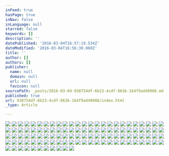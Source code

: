 ```yaml
---
inFeed: true
hasPage: true
inNav: false
inLanguage: null
starred: false
keywords: []
description: ''
datePublished: '2016-03-04T16:57:19.534Z'
dateModified: '2016-03-04T16:56:30.060Z'
title: ''
author: []
authors: []
publisher:
  name: null
  domain: null
  url: null
  favicon: null
sourcePath: _posts/2016-03-04-938754df-6b23-4cdf-863b-164f9ad40988.md
published: true
url: 938754df-6b23-4cdf-863b-164f9ad40988/index.html
_type: Article

---
```

![](https://the-grid-user-content.s3-us-west-2.amazonaws.com/2c94232e-7470-44ca-8d4a-f647a74f15d2.jpg)
![](https://the-grid-user-content.s3-us-west-2.amazonaws.com/411fa6c4-a4a9-44fd-9138-80dc5dbd8e13.jpg)
![](https://the-grid-user-content.s3-us-west-2.amazonaws.com/efcdab66-258c-4c23-a071-21b4cee6c819.jpg)
![](https://the-grid-user-content.s3-us-west-2.amazonaws.com/a299ba78-e5d1-4ddc-8c00-1f5ee8ca3b1b.jpg)
![](https://the-grid-user-content.s3-us-west-2.amazonaws.com/a05c0663-1475-43c8-a4c6-40be632a5186.jpg)
![](https://the-grid-user-content.s3-us-west-2.amazonaws.com/182d5123-2df0-4ddb-8456-72eca987b427.jpg)
![](https://the-grid-user-content.s3-us-west-2.amazonaws.com/e725cfbf-dd8e-4472-ae35-93f6be027db2.jpg)
![](https://the-grid-user-content.s3-us-west-2.amazonaws.com/52aacd94-ca71-4855-93b9-ed0ca5a46d63.png)
![](https://the-grid-user-content.s3-us-west-2.amazonaws.com/bb05bf2b-4cdd-47ff-8915-c1f63dd72f81.jpg)
![](https://the-grid-user-content.s3-us-west-2.amazonaws.com/d99437e8-6cf6-4b2b-a9ad-26a62580a8c5.jpg)
![](https://the-grid-user-content.s3-us-west-2.amazonaws.com/f90b8c70-344b-45cb-88e2-f5857cf5ff35.jpg)
![](https://the-grid-user-content.s3-us-west-2.amazonaws.com/ad9f5ac7-6523-4e76-8070-ce061301b014.jpg)
![](https://the-grid-user-content.s3-us-west-2.amazonaws.com/c4b4df9f-2560-4f3c-86d8-ee3632ada119.jpg)
![](https://the-grid-user-content.s3-us-west-2.amazonaws.com/8d158a68-c0bd-4d24-8fce-8b7dcb7415b1.jpg)
![](https://the-grid-user-content.s3-us-west-2.amazonaws.com/4505cef5-4468-4537-b95e-0a99137bb9af.jpg)
![](https://the-grid-user-content.s3-us-west-2.amazonaws.com/ea27c2b3-e5c5-44bd-9708-d6c0fcd265ad.jpg)
![](https://the-grid-user-content.s3-us-west-2.amazonaws.com/d567ae61-2cc8-432f-b9ae-02d49705c0ad.jpg)
![](https://the-grid-user-content.s3-us-west-2.amazonaws.com/862551c4-4b10-4745-8843-001f6a0385b9.jpg)
![](https://the-grid-user-content.s3-us-west-2.amazonaws.com/558e18aa-f34c-41d8-8b21-2b098e6cef96.png)
![](https://the-grid-user-content.s3-us-west-2.amazonaws.com/e31433ca-6082-42d9-9506-90876a9dfc47.jpg)
![](https://the-grid-user-content.s3-us-west-2.amazonaws.com/588d73be-50f2-40a1-80e6-68ebe1365f93.png)
![](https://the-grid-user-content.s3-us-west-2.amazonaws.com/c9f3bd62-74fe-4377-97d7-f4a6ba807aa9.jpg)
![](https://the-grid-user-content.s3-us-west-2.amazonaws.com/4184b11d-36dc-4f67-ba9e-dd57b364da43.jpg)
![](https://the-grid-user-content.s3-us-west-2.amazonaws.com/c1477661-e52a-4bf9-a66a-d8dfbd5f2a29.jpg)
![](https://the-grid-user-content.s3-us-west-2.amazonaws.com/e835665c-aac6-4366-8347-0d7270254259.jpg)
![](https://the-grid-user-content.s3-us-west-2.amazonaws.com/227a6b04-9dec-4cf6-97c1-575471b3a3e6.jpg)
![](https://the-grid-user-content.s3-us-west-2.amazonaws.com/f70dea7d-f72c-4dbd-895e-91a237e64592.jpg)
![](https://the-grid-user-content.s3-us-west-2.amazonaws.com/de661d34-9822-4276-9e98-5849b96b57a0.jpg)
![](https://the-grid-user-content.s3-us-west-2.amazonaws.com/946f22c8-f9de-4136-a594-12251582b124.png)
![](https://the-grid-user-content.s3-us-west-2.amazonaws.com/b72b9bf6-0b3d-479b-9f11-8ee74620ec03.jpg)
![](https://the-grid-user-content.s3-us-west-2.amazonaws.com/ca407f93-aef9-49f9-9a5c-d18f5b2aa50f.jpg)
![](https://the-grid-user-content.s3-us-west-2.amazonaws.com/31929d75-d353-4e4f-b340-89db3d4e1e12.jpg)
![](https://the-grid-user-content.s3-us-west-2.amazonaws.com/2243f3a9-9d80-4eae-9213-d1670e280ae5.jpg)
![](https://the-grid-user-content.s3-us-west-2.amazonaws.com/5ba7d953-0ca5-4128-8d7b-3cb77f5fa8f4.jpg)
![](https://the-grid-user-content.s3-us-west-2.amazonaws.com/14a688fe-58d6-45d5-834f-f39361154f23.jpg)
![](https://the-grid-user-content.s3-us-west-2.amazonaws.com/4e90445e-f2c9-48a6-b77e-6177ccf66606.png)
![](https://the-grid-user-content.s3-us-west-2.amazonaws.com/9e7c68a7-7b80-41ea-848b-24a23d244e22.jpg)
![](https://the-grid-user-content.s3-us-west-2.amazonaws.com/4e6c14b0-9f15-48c0-951c-983554ee81e9.jpg)
![](https://the-grid-user-content.s3-us-west-2.amazonaws.com/18c1ebd3-7d99-499a-b827-5030b2d72606.jpg)
![](https://the-grid-user-content.s3-us-west-2.amazonaws.com/0a8a533f-e18e-4db8-8f3b-4c7535974308.jpg)
![](https://the-grid-user-content.s3-us-west-2.amazonaws.com/ec1f59de-ac52-48e4-9f17-4e90c3ef035a.jpg)
![](https://the-grid-user-content.s3-us-west-2.amazonaws.com/7c489740-c824-4bd8-a2cf-19576b00db55.jpg)
![](https://the-grid-user-content.s3-us-west-2.amazonaws.com/42bc632b-c998-4cce-9e1f-4063f3fb04f8.jpg)
![](https://the-grid-user-content.s3-us-west-2.amazonaws.com/86c4065c-16ef-4619-bd64-301ee787179f.png)
![](https://the-grid-user-content.s3-us-west-2.amazonaws.com/c61caba4-20b4-4406-bc54-9424e86e265d.jpg)
![](https://the-grid-user-content.s3-us-west-2.amazonaws.com/1cd659f2-60e4-42b4-a73d-e956d15c193e.jpg)
![](https://the-grid-user-content.s3-us-west-2.amazonaws.com/1ed9cbf9-3a78-47ea-869f-e535b027e88e.jpg)
![](https://the-grid-user-content.s3-us-west-2.amazonaws.com/420c540f-fa39-4740-89ae-f67ce037216d.jpg)
![](https://the-grid-user-content.s3-us-west-2.amazonaws.com/d61128b5-6a58-499e-ae45-d53f5f79bd47.jpg)
![](https://the-grid-user-content.s3-us-west-2.amazonaws.com/a92ea024-9af2-40ab-9fbb-2f33b50a5fff.jpg)
![](https://the-grid-user-content.s3-us-west-2.amazonaws.com/574fa701-f20e-4d6d-9ac4-9a35d7c9e792.jpg)
![](https://the-grid-user-content.s3-us-west-2.amazonaws.com/de405b7c-63cb-41bd-9461-55774d8ccd25.jpg)
![](https://the-grid-user-content.s3-us-west-2.amazonaws.com/2ef5b212-0609-4263-818e-19ac88d021b5.jpg)
![](https://the-grid-user-content.s3-us-west-2.amazonaws.com/31b15a9b-b0bc-4465-9e90-7396477ea8e8.jpg)
![](https://the-grid-user-content.s3-us-west-2.amazonaws.com/850cb787-c6b4-4f84-bc45-069f36b29f3c.jpg)
![](https://the-grid-user-content.s3-us-west-2.amazonaws.com/8d50970b-76e0-4d65-b75b-8329c5b24205.jpg)
![](https://the-grid-user-content.s3-us-west-2.amazonaws.com/36adb37b-114c-454b-9168-d604f8f0e115.jpg)
![](https://the-grid-user-content.s3-us-west-2.amazonaws.com/9f99ea45-682d-4242-82ce-3dc97d1c7c8f.jpg)
![](https://the-grid-user-content.s3-us-west-2.amazonaws.com/79061366-4dac-4081-9ce4-fe0ec8286756.jpg)
![](https://the-grid-user-content.s3-us-west-2.amazonaws.com/c15f1c9b-d2a1-42a4-b482-e5a66372122a.jpg)
![](https://the-grid-user-content.s3-us-west-2.amazonaws.com/ac4a27f9-4e8b-470f-ae51-515cd8ce4274.jpg)
![](https://the-grid-user-content.s3-us-west-2.amazonaws.com/20649416-c0ac-476c-83ec-b18ec2258cb8.jpg)
![](https://the-grid-user-content.s3-us-west-2.amazonaws.com/a3c12cfc-87c0-4fd9-9552-cd06e5b9980c.jpg)
![](https://the-grid-user-content.s3-us-west-2.amazonaws.com/d8d46614-21d4-4d94-bb9c-61ab042802e3.jpg)
![](https://the-grid-user-content.s3-us-west-2.amazonaws.com/7d84a7e4-dc90-4e42-b20f-5fb41195257d.jpg)
![](https://the-grid-user-content.s3-us-west-2.amazonaws.com/85796e07-03a6-4056-893b-759542a81d6f.jpg)
![](https://the-grid-user-content.s3-us-west-2.amazonaws.com/71db8f2c-e242-4754-b629-37e1f7705c13.jpg)
![](https://the-grid-user-content.s3-us-west-2.amazonaws.com/3f7808dd-0775-4f3e-83e6-964791d418fd.jpg)
![](https://the-grid-user-content.s3-us-west-2.amazonaws.com/721f5c61-315c-4105-bbb5-3e14f6bc4053.jpg)
![](https://the-grid-user-content.s3-us-west-2.amazonaws.com/8f14f352-e7b8-4e2f-b222-e1f603dea6a1.jpg)
![](https://the-grid-user-content.s3-us-west-2.amazonaws.com/a6479450-f2bd-4147-89d9-b8c333d553c8.jpg)
![](https://the-grid-user-content.s3-us-west-2.amazonaws.com/d28b1673-cabb-49f3-adae-043f6a443fd7.jpg)
![](https://the-grid-user-content.s3-us-west-2.amazonaws.com/e9b65671-1964-4d81-a04c-d15f1ee2a163.jpg)
![](https://the-grid-user-content.s3-us-west-2.amazonaws.com/1cd82a76-1b19-4aba-bf78-c28051f2d95c.jpg)
![](https://the-grid-user-content.s3-us-west-2.amazonaws.com/e475c421-6ca8-4194-9ba3-b5f24e38dda0.jpg)
![](https://the-grid-user-content.s3-us-west-2.amazonaws.com/26b57bed-420c-400a-8c88-42b6dd8d0d8e.jpg)
![](https://the-grid-user-content.s3-us-west-2.amazonaws.com/95ddf026-c9de-49a1-89ad-8bc90f792e5c.jpg)
![](https://the-grid-user-content.s3-us-west-2.amazonaws.com/430cc31d-aeb3-4da9-92c9-823596ae37c4.jpg)
![](https://the-grid-user-content.s3-us-west-2.amazonaws.com/4d870379-2352-4971-b54e-c3c6a25709f8.jpg)
![](https://the-grid-user-content.s3-us-west-2.amazonaws.com/d7c672c5-dffe-4000-96ba-95a4f1a05c1d.jpg)
![](https://the-grid-user-content.s3-us-west-2.amazonaws.com/362904fc-46c8-425d-8564-04daf7692ac3.jpg)
![](https://the-grid-user-content.s3-us-west-2.amazonaws.com/1f1e3df1-3289-44ed-ab4f-f605462ddc63.jpg)
![](https://the-grid-user-content.s3-us-west-2.amazonaws.com/4523fdce-8155-4f09-97ae-c6124d349846.jpg)
![](https://the-grid-user-content.s3-us-west-2.amazonaws.com/b41635b2-fa01-4ff8-8ec9-337af8281754.png)
![](https://the-grid-user-content.s3-us-west-2.amazonaws.com/6bb81612-b96b-469c-8d01-b6bfffde53fc.jpg)
![](https://the-grid-user-content.s3-us-west-2.amazonaws.com/8a5ba0af-3148-4bec-9df6-b5257cf4316e.jpg)
![](https://the-grid-user-content.s3-us-west-2.amazonaws.com/9f9f5b99-f675-48c0-b46c-54c673149ed6.jpg)
![](https://the-grid-user-content.s3-us-west-2.amazonaws.com/7b8c613b-477c-4d27-a979-68bf63853051.jpg)
![](https://the-grid-user-content.s3-us-west-2.amazonaws.com/61913ebc-8ead-49ec-8578-ea3f599cb919.jpg)
![](https://the-grid-user-content.s3-us-west-2.amazonaws.com/aaf02c69-9e31-4b6d-8dd0-d664ecc4ec37.jpg)
![](https://the-grid-user-content.s3-us-west-2.amazonaws.com/376dd19a-91d5-4cdb-82a5-f6907e22c51e.jpg)
![](https://the-grid-user-content.s3-us-west-2.amazonaws.com/5c32bc93-f044-45b8-a08f-6a6366eb6f47.jpg)
![](https://the-grid-user-content.s3-us-west-2.amazonaws.com/dfdf43c5-4d65-43f8-9b68-1c8d166170da.jpg)
![](https://the-grid-user-content.s3-us-west-2.amazonaws.com/c745b5cb-d214-4d1a-9cf8-2f207b2a38e6.jpg)
![](https://the-grid-user-content.s3-us-west-2.amazonaws.com/b52de9d6-378c-4bbd-8ee3-4f61b484c291.jpg)
![](https://the-grid-user-content.s3-us-west-2.amazonaws.com/3ff13958-41fd-44a9-87fa-305db0e00826.jpg)
![](https://the-grid-user-content.s3-us-west-2.amazonaws.com/ae336263-0853-4773-a475-47ca4681f0d1.jpg)
![](https://the-grid-user-content.s3-us-west-2.amazonaws.com/0bb74c7e-d34a-44de-98af-8aef9fe2458a.jpg)
![](https://the-grid-user-content.s3-us-west-2.amazonaws.com/d47e9ea3-c967-49ad-86d0-84903f67efb5.jpg)
![](https://the-grid-user-content.s3-us-west-2.amazonaws.com/67e99d73-991e-41ea-8fd0-cdc57d27f33a.jpg)
![](https://the-grid-user-content.s3-us-west-2.amazonaws.com/5fe2937c-6cc1-4786-b62d-97f3c1bf1041.jpg)
![](https://the-grid-user-content.s3-us-west-2.amazonaws.com/de94e234-eb7f-4e7e-87dc-bc685e80cbf2.jpg)
![](https://the-grid-user-content.s3-us-west-2.amazonaws.com/c091e7b6-826d-4830-a951-3f6b593b7151.jpg)
![](https://the-grid-user-content.s3-us-west-2.amazonaws.com/5c87454e-7372-498f-84ab-2cb5d98f8e74.jpg)
![](https://the-grid-user-content.s3-us-west-2.amazonaws.com/be509abc-2743-4475-bd62-539de45afb9f.jpg)
![](https://the-grid-user-content.s3-us-west-2.amazonaws.com/bb88bfde-1351-4673-9a5a-d399a5ffb923.jpg)
![](https://the-grid-user-content.s3-us-west-2.amazonaws.com/8332b2f8-8548-4841-922e-c9c5848b6b4a.jpg)
![](https://the-grid-user-content.s3-us-west-2.amazonaws.com/2a2c4879-9a8a-4e40-a05a-75288e39c7cd.jpg)
![](https://the-grid-user-content.s3-us-west-2.amazonaws.com/888e8995-3073-417d-a42a-b3f18be84764.jpg)
![](https://the-grid-user-content.s3-us-west-2.amazonaws.com/22c804e8-b9af-483b-937b-ce339cac1ed9.jpg)
![](https://the-grid-user-content.s3-us-west-2.amazonaws.com/a487e98a-0184-47a2-870e-28af61e798bd.jpg)